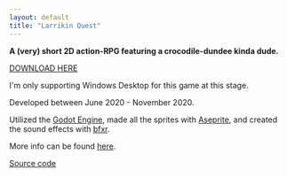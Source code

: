 ```yaml
---
layout: default
title: "Larrikin Quest"
---
```

**A (very) short 2D action-RPG featuring a crocodile-dundee kinda dude.** 

<a href="{{ site.url }}/games/larrikinquest/LarrikinQuest.zip">DOWNLOAD HERE</a>  

I'm only supporting Windows Desktop for this game at this stage.

Developed between June 2020 - November 2020.

Utilized the [Godot Engine](https://godotengine.org/), made all the sprites with [Aseprite](https://www.aseprite.org/), and created the sound effects with [bfxr](https://www.bfxr.net/).

More info can be found <a href="{{ site.url }}/blog/larrikinquest/">here</a>. 

[Source code](https://github.com/TheloniousBee/2d-aussie-rpg)